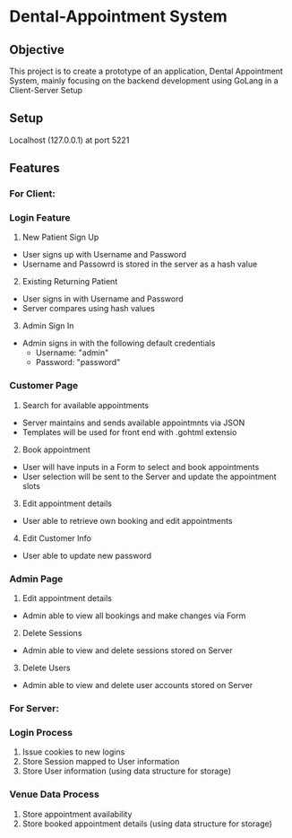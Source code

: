 # Dental-Appointment System
## Objective
This project is to create a prototype of an application, Dental Appointment System, mainly focusing on the backend development using GoLang in a Client-Server Setup
## Setup
Localhost (127.0.0.1) at port 5221
## Features
### For Client:
### Login Feature
1. New Patient Sign Up
  - User signs up with Username and Password
  - Username and Passowrd is stored in the server as a hash value
2. Existing Returning Patient
  - User signs in with Username and Password
  - Server compares using hash values
3. Admin Sign In
  - Admin signs in with the following default credentials
    - Username: "admin"
    - Password: "password"
### Customer Page
1. Search for available appointments
  - Server maintains and sends available appointmnts via JSON
  - Templates will be used for front end with .gohtml extensio
2. Book appointment
  - User will have inputs in a Form to select and book appointments
  - User selection will be sent to the Server and update the appointment slots
3. Edit appointment details
  - User able to retrieve own booking and edit appointments
4. Edit Customer Info
  - User able to update new password
### Admin Page
1. Edit appointment details
  - Admin able to view all bookings and make changes via Form
2. Delete Sessions
  - Admin able to view and delete sessions stored on Server
3. Delete Users
  - Admin able to view and delete user accounts stored on Server
### For Server:
### Login Process
1. Issue cookies to new logins
2. Store Session mapped to User information
3. Store User information (using data structure for storage)
### Venue Data Process
1. Store appointment availability
2. Store booked appointment details (using data structure for storage)


